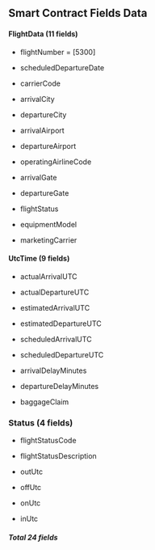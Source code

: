 ## Smart Contract Fields Data

#### FlightData (11 fields)

- flightNumber = [5300]

- scheduledDepartureDate

- carrierCode

- arrivalCity

- departureCity

- arrivalAirport

- departureAirport

- operatingAirlineCode

- arrivalGate

- departureGate

- flightStatus

- equipmentModel

- marketingCarrier

#### UtcTime (9 fields)

- actualArrivalUTC

- actualDepartureUTC

- estimatedArrivalUTC

- estimatedDepartureUTC

- scheduledArrivalUTC

- scheduledDepartureUTC

- arrivalDelayMinutes

- departureDelayMinutes

- baggageClaim

### Status (4 fields)

- flightStatusCode

- flightStatusDescription

- outUtc

- offUtc

- onUtc

- inUtc


##### Total 24 fields